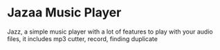 # Jazaa Music Player

Jazz, a simple music player with a lot of features to play with your audio files, it includes mp3 cutter, record, finding duplicate